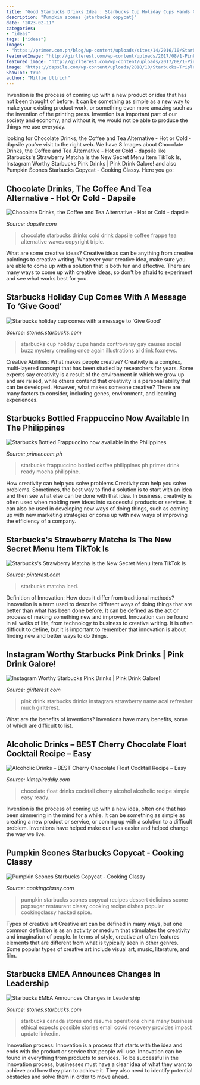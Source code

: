 ```yaml
---
title: "Good Starbucks Drinks Idea : Starbucks Cup Holiday Cups Hands Controversy Gay Causes Social Buzz Mystery Creating Once Again Illustrations Al Drink Foxnews"
description: "Pumpkin scones {starbucks copycat}"
date: "2023-02-11"
categories:
- "ideas"
tags: ["ideas"]
images:
- "https://primer.com.ph/blog/wp-content/uploads/sites/14/2016/10/Starbucks-Bottled-Frappuccino-e1476180689682.jpg"
featuredImage: "http://girlterest.com/wp-content/uploads/2017/08/1-Pink-Drink.jpg"
featured_image: "http://girlterest.com/wp-content/uploads/2017/08/1-Pink-Drink.jpg"
image: "https://dapsile.com/wp-content/uploads/2018/10/Starbucks-Triple-Chocolate-Frappe-Cold-Chocolate-Drink-768x1024.jpg"
ShowToc: true
author: "Millie Ullrich"
---
```



Invention is the process of coming up with a new product or idea that has not been thought of before. It can be something as simple as a new way to make your existing product work, or something even more amazing such as the invention of the printing press. Invention is a important part of our society and economy, and without it, we would not be able to produce the things we use everyday.

	

		
looking for Chocolate Drinks, the Coffee and Tea Alternative - Hot or Cold - dapsile you've visit to the right web. We have 8 Images about Chocolate Drinks, the Coffee and Tea Alternative - Hot or Cold - dapsile like Starbucks&#039;s Strawberry Matcha Is the New Secret Menu Item TikTok Is, Instagram Worthy Starbucks Pink Drinks | Pink Drink Galore! and also Pumpkin Scones Starbucks Copycat - Cooking Classy. Here you go:
		
    
## Chocolate Drinks, The Coffee And Tea Alternative - Hot Or Cold - Dapsile

<img loading=lazy src="https://dapsile.com/wp-content/uploads/2018/10/Starbucks-Triple-Chocolate-Frappe-Cold-Chocolate-Drink-768x1024.jpg" onerror="this.onerror=null;this.src='https://tse4.mm.bing.net/th?id=OIP._ebVrHxJgLmLqbOLqc5iVAHaJ4&amp;pid=15.1';" alt="Chocolate Drinks, the Coffee and Tea Alternative - Hot or Cold - dapsile">

_Source: dapsile.com_

>chocolate starbucks drinks cold drink dapsile coffee frappe tea alternative waves copyright triple. 

	

What are some creative ideas?
Creative ideas can be anything from creative paintings to creative writing. Whatever your creative idea, make sure you are able to come up with a solution that is both fun and effective. There are many ways to come up with creative ideas, so don't be afraid to experiment and see what works best for you.

    
## Starbucks Holiday Cup Comes With A Message To ‘Give Good’

<img loading=lazy src="https://stories.starbucks.com/uploads/2019/01/2017_Holiday_Cup-1.jpg" onerror="this.onerror=null;this.src='https://tse2.mm.bing.net/th?id=OIP.1FUrgSntYBnn5Z3yCFyI5QHaFg&amp;pid=15.1';" alt="Starbucks holiday cup comes with a message to ‘Give Good’">

_Source: stories.starbucks.com_

>starbucks cup holiday cups hands controversy gay causes social buzz mystery creating once again illustrations al drink foxnews. 

	

Creative Abilities: What makes people creative?
Creativity is a complex, multi-layered concept that has been studied by researchers for years. Some experts say creativity is a result of the environment in which we grow up and are raised, while others contend that creativity is a personal ability that can be developed. However, what makes someone creative? There are many factors to consider, including genes, environment, and learning experiences.

    
## Starbucks Bottled Frappuccino Now Available In The Philippines

<img loading=lazy src="https://primer.com.ph/blog/wp-content/uploads/sites/14/2016/10/Starbucks-Bottled-Frappuccino-e1476180689682.jpg" onerror="this.onerror=null;this.src='https://tse3.mm.bing.net/th?id=OIP.TK75IayS-vR8cogMIM16DAHaFn&amp;pid=15.1';" alt="Starbucks Bottled Frappuccino now available in the Philippines">

_Source: primer.com.ph_

>starbucks frappuccino bottled coffee philippines ph primer drink ready mocha philippine. 

	

How creativity can help you solve problems
Creativity can help you solve problems. Sometimes, the best way to find a solution is to start with an idea and then see what else can be done with that idea. In business, creativity is often used when molding new ideas into successful products or services. It can also be used in developing new ways of doing things, such as coming up with new marketing strategies or come up with new ways of improving the efficiency of a company.

    
## Starbucks&#039;s Strawberry Matcha Is The New Secret Menu Item TikTok Is

<img loading=lazy src="https://i.pinimg.com/736x/78/e7/07/78e707560f67316bba736f95bb14d09a.jpg" onerror="this.onerror=null;this.src='https://tse1.mm.bing.net/th?id=OIP.Iledu0BE7ouTjAHuay8F_gHaLH&amp;pid=15.1';" alt="Starbucks&#039;s Strawberry Matcha Is the New Secret Menu Item TikTok Is">

_Source: pinterest.com_

>starbucks matcha iced. 

	

Definition of Innovation: How does it differ from traditional methods?
Innovation is a term used to describe different ways of doing things that are better than what has been done before. It can be defined as the act or process of making something new and improved. Innovation can be found in all walks of life, from technology to business to creative writing. It is often difficult to define, but it is important to remember that innovation is about finding new and better ways to do things.

    
## Instagram Worthy Starbucks Pink Drinks | Pink Drink Galore!

<img loading=lazy src="http://girlterest.com/wp-content/uploads/2017/08/1-Pink-Drink.jpg" onerror="this.onerror=null;this.src='https://tse3.mm.bing.net/th?id=OIP.-d2ilLvGYoUmL6wZ1yG7AAHaHa&amp;pid=15.1';" alt="Instagram Worthy Starbucks Pink Drinks | Pink Drink Galore!">

_Source: girlterest.com_

>pink drink starbucks drinks instagram strawberry name acai refresher much girlterest. 

	

What are the benefits of inventions?
Inventions have many benefits, some of which are difficult to list.

    
## Alcoholic Drinks – BEST Cherry Chocolate Float Cocktail Recipe – Easy

<img loading=lazy src="https://kimspireddiy.com/wp-content/uploads/2021/01/alcohol-drinks-cherry-chocolate-float-cocktail-2.jpg" onerror="this.onerror=null;this.src='https://tse1.mm.bing.net/th?id=OIP.j3urtIDyOi38g6LjAewaUAHaLH&amp;pid=15.1';" alt="Alcoholic Drinks – BEST Cherry Chocolate Float Cocktail Recipe – Easy">

_Source: kimspireddiy.com_

>chocolate float drinks cocktail cherry alcohol alcoholic recipe simple easy ready. 

	

Invention is the process of coming up with a new idea, often one that has been simmering in the mind for a while. It can be something as simple as creating a new product or service, or coming up with a solution to a difficult problem. Inventions have helped make our lives easier and helped change the way we live.

    
## Pumpkin Scones Starbucks Copycat - Cooking Classy

<img loading=lazy src="https://www.cookingclassy.com/wp-content/uploads/2014/08/pumpkin-scones4+srgb..jpg" onerror="this.onerror=null;this.src='https://tse1.mm.bing.net/th?id=OIP.TVvh1YgFfItvqO9r-KBWyQHaLH&amp;pid=15.1';" alt="Pumpkin Scones Starbucks Copycat - Cooking Classy">

_Source: cookingclassy.com_

>pumpkin starbucks scones copycat recipes dessert delicious scone popsugar restaurant classy cooking recipe dishes popular cookingclassy hacked spice. 

	

Types of creative art
Creative art can be defined in many ways, but one common definition is as an activity or medium that stimulates the creativity and imagination of people. In terms of style, creative art often features elements that are different from what is typically seen in other genres. Some popular types of creative art include visual art, music, literature, and film.

    
## Starbucks EMEA Announces Changes In Leadership

<img loading=lazy src="https://stories.starbucks.com/wp-content/uploads/2019/01/Starbucks_Logo_low-res-1.jpg" onerror="this.onerror=null;this.src='https://tse3.mm.bing.net/th?id=OIP.UHY_4iut62-TcwXilgD1OwHaE3&amp;pid=15.1';" alt="Starbucks EMEA Announces Changes in Leadership">

_Source: stories.starbucks.com_

>starbucks canada stores end resume operations china many business ethical expects possible stories email covid recovery provides impact update linkedin. 

	

Innovation process:
Innovation is a process that starts with the idea and ends with the product or service that people will use. Innovation can be found in everything from products to services. To be successful in the innovation process, businesses must have a clear idea of what they want to achieve and how they plan to achieve it. They also need to identify potential obstacles and solve them in order to move ahead.

